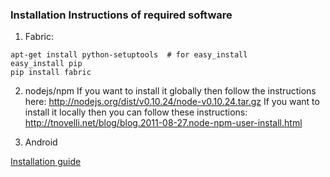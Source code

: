 ### Installation Instructions of required software

1. Fabric:
```
apt-get install python-setuptools  # for easy_install
easy_install pip
pip install fabric
```

2. nodejs/npm
If you want to install it globally then follow the instructions here:
http://nodejs.org/dist/v0.10.24/node-v0.10.24.tar.gz
If you want to install it locally then you can follow these instructions:
http://tnovelli.net/blog/blog.2011-08-27.node-npm-user-install.html

3. Android

[Installation guide]


[Installation guide]:http://developer.android.com/sdk/installing/index.html
